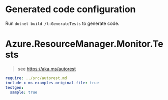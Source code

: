 # Generated code configuration

Run `dotnet build /t:GenerateTests` to generate code.

# Azure.ResourceManager.Monitor.Tests

> see https://aka.ms/autorest
``` yaml
require: ../src/autorest.md
include-x-ms-examples-original-file: true
testgen:
  sample: true
```